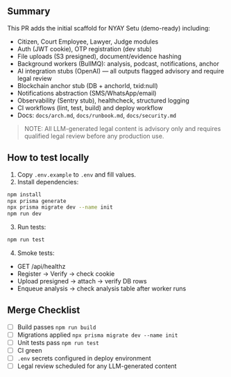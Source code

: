 ## Summary
This PR adds the initial scaffold for NYAY Setu (demo-ready) including:
- Citizen, Court Employee, Lawyer, Judge modules
- Auth (JWT cookie), OTP registration (dev stub)
- File uploads (S3 presigned), document/evidence hashing
- Background workers (BullMQ): analysis, podcast, notifications, anchor
- AI integration stubs (OpenAI) — all outputs flagged advisory and require legal review
- Blockchain anchor stub (DB + anchorId, txid:null)
- Notifications abstraction (SMS/WhatsApp/email)
- Observability (Sentry stub), healthcheck, structured logging
- CI workflows (lint, test, build) and deploy workflow
- Docs: `docs/arch.md`, `docs/runbook.md`, `docs/security.md`

> NOTE: All LLM-generated legal content is advisory only and requires qualified legal review before any production use.

## How to test locally
1. Copy `.env.example` to `.env` and fill values.
2. Install dependencies:
```bash
npm install
npx prisma generate
npx prisma migrate dev --name init
npm run dev
```

3. Run tests:
```bash
npm run test
```

4. Smoke tests:
- GET /api/healthz
- Register -> Verify -> check cookie
- Upload presigned -> attach -> verify DB rows
- Enqueue analysis -> check analysis table after worker runs

## Merge Checklist
- [ ] Build passes `npm run build`
- [ ] Migrations applied `npx prisma migrate dev --name init`
- [ ] Unit tests pass `npm run test`
- [ ] CI green
- [ ] `.env` secrets configured in deploy environment
- [ ] Legal review scheduled for any LLM-generated content
